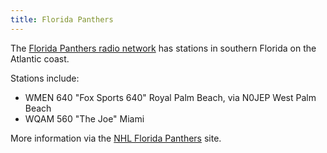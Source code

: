 ```yaml
---
title: Florida Panthers
---
```

The [Florida Panthers radio network](https://www.nhl.com/panthers/fans/panthersradionetwork)
has stations in southern Florida on the Atlantic coast.

Stations include:

* WMEN 640 "Fox Sports 640" Royal Palm Beach, via N0JEP West Palm Beach
* WQAM 560 "The Joe" Miami

More information via the [NHL Florida Panthers](https://www.nhl.com/panthers/) site.
